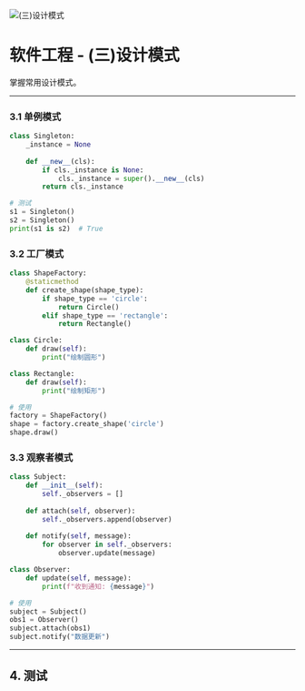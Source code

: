![(三)设计模式](https://via.placeholder.com/800x200?text=Design+Patterns)

# 软件工程 - (三)设计模式

掌握常用设计模式。

---


### 3.1 单例模式

```python
class Singleton:
    _instance = None
    
    def __new__(cls):
        if cls._instance is None:
            cls._instance = super().__new__(cls)
        return cls._instance

# 测试
s1 = Singleton()
s2 = Singleton()
print(s1 is s2)  # True
```

### 3.2 工厂模式

```python
class ShapeFactory:
    @staticmethod
    def create_shape(shape_type):
        if shape_type == 'circle':
            return Circle()
        elif shape_type == 'rectangle':
            return Rectangle()

class Circle:
    def draw(self):
        print("绘制圆形")

class Rectangle:
    def draw(self):
        print("绘制矩形")

# 使用
factory = ShapeFactory()
shape = factory.create_shape('circle')
shape.draw()
```

### 3.3 观察者模式

```python
class Subject:
    def __init__(self):
        self._observers = []
    
    def attach(self, observer):
        self._observers.append(observer)
    
    def notify(self, message):
        for observer in self._observers:
            observer.update(message)

class Observer:
    def update(self, message):
        print(f"收到通知: {message}")

# 使用
subject = Subject()
obs1 = Observer()
subject.attach(obs1)
subject.notify("数据更新")
```

---

## 4. 测试